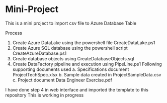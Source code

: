 # Mini-Project

This is a mini project to import csv file to Azure Database Table

Process
1. Create Azure DataLake using the powershell file CreateDataLake.ps1
2. Create Azure SQL database using the powershell script CreateAzureDatabase.ps1
3. Create database objects using CreateDatabaseObjects.sql
4. Create DataFactory pipeline and execution using PipeLine.ps1
Following supporting documents used
a. Specifications document ProjectTechSpec.xlsx
b. Sample data created in ProjectSampleData.csv
c. Project document Data Engineer Exercise.pdf

I have done step 4 in web interface and imported the template to this repository
This is working in progress



